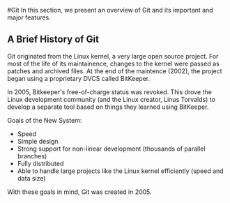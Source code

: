 #Git
In this section, we present an overview of Git and its important and major features. 

## A Brief History of Git 
Git originated from the Linux kernel, a very large open source project. For most of the life of its maintainence, changes to the kernel were passed as patches and archived files. At the end of the maintence (2002), the project began using a proprietary DVCS called BitKeeper. 

In 2005, Bitkeeper's free-of-charge status was revoked. This drove the Linux development community (and the Linux creator, Linus Torvalds) to develop a separate tool based on things they learned using BitKeeper. 

Goals of the New System: 
* Speed
* Simple design
* Strong support for non-linear development (thousands of parallel branches)
* Fully distributed
* Able to handle large projects like the Linux kernel efficiently (speed and data size)

With these goals in mind, Git was created in 2005. 
